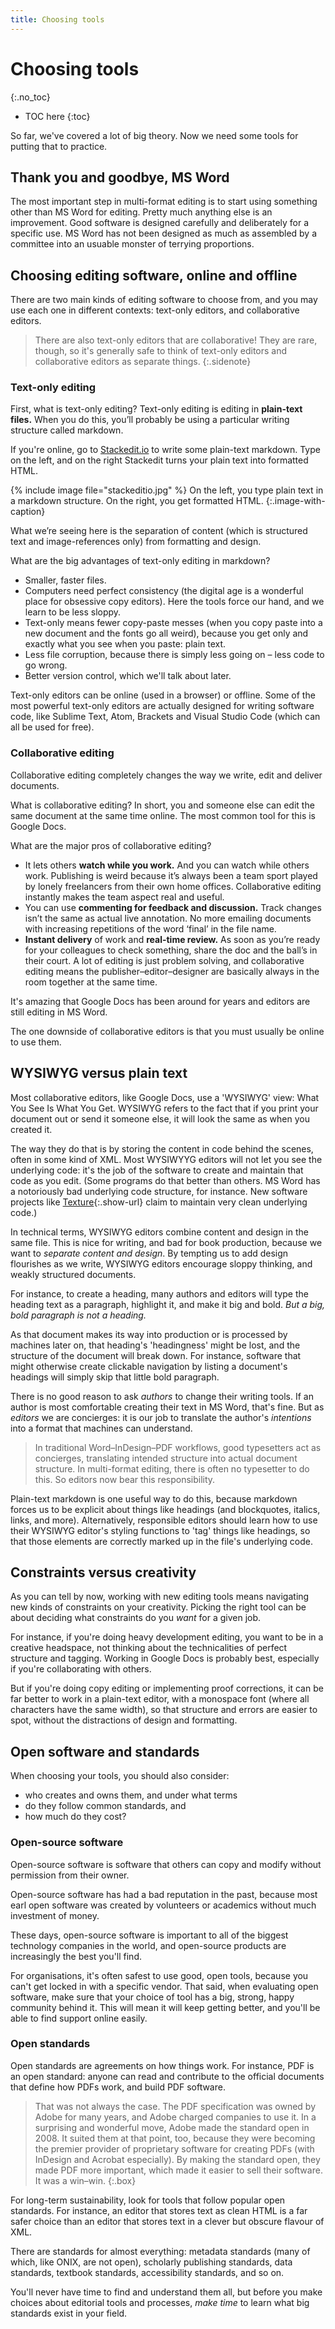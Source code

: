 ```yaml
---
title: Choosing tools
---
```


# Choosing tools
{:.no_toc}

* TOC here
{:toc}

So far, we've covered a lot of big theory. Now we need some tools for putting that to practice.

## Thank you and goodbye, MS Word

The most important step in multi-format editing is to start using something other than MS Word for editing. Pretty much anything else is an improvement. Good software is designed carefully and deliberately for a specific use. MS Word has not been designed as much as assembled by a committee into an usuable monster of terrying proportions.

## Choosing editing software, online and offline

There are two main kinds of editing software to choose from, and you may use each one in different contexts: text-only editors, and collaborative editors.

> There are also text-only editors that are collaborative! They are rare, though, so it's generally safe to think of text-only editors and collaborative editors as separate things.
{:.sidenote}

### Text-only editing

First, what is text-only editing? Text-only editing is editing in **plain-text files.** When you do this, you’ll probably be using a particular writing structure called markdown.

If you're online, go to [Stackedit.io](https://stackedit.io/) to write some plain-text markdown. Type on the left, and on the right Stackedit turns your plain text into formatted HTML.

{% include image file="stackeditio.jpg" %}
On the left, you type plain text in a markdown structure. On the right, you get formatted HTML.
{:.image-with-caption}

What we’re seeing here is the separation of content (which is structured text and image-references only) from formatting and design.

What are the big advantages of text-only editing in markdown?

- Smaller, faster files.
- Computers need perfect consistency (the digital age is a wonderful place for obsessive copy editors). Here the tools force our hand, and we learn to be less sloppy.
- Text-only means fewer copy-paste messes (when you copy paste into a new document and the fonts go all weird), because you get only and exactly what you see when you paste: plain text.
- Less file corruption, because there is simply less going on – less code to go wrong.
- Better version control, which we'll talk about later.

Text-only editors can be online (used in a browser) or offline. Some of the most powerful text-only editors are actually designed for writing software code, like Sublime Text, Atom, Brackets and Visual Studio Code (which can all be used for free).

### Collaborative editing

Collaborative editing completely changes the way we write, edit and deliver documents.

What is collaborative editing? In short, you and someone else can edit the same document at the same time online. The most common tool for this is Google Docs.

What are the major pros of collaborative editing?

- It lets others **watch while you work.** And you can watch while others work. Publishing is weird because it’s always been a team sport played by lonely freelancers from their own home offices. Collaborative editing instantly makes the team aspect real and useful.
- You can use **commenting for feedback and discussion.** Track changes isn’t the same as actual live annotation. No more emailing documents with increasing repetitions of the word ‘final’ in the file name.
- **Instant delivery** of work and **real-time review.** As soon as you’re ready for your colleagues to check something, share the doc and the ball’s in their court. A lot of editing is just problem solving, and collaborative editing means the publisher–editor–designer are basically always in the room together at the same time.

It's amazing that Google Docs has been around for years and editors are still editing in MS Word.

The one downside of collaborative editors is that you must usually be online to use them.

## WYSIWYG versus plain text

Most collaborative editors, like Google Docs, use a 'WYSIWYG' view: What You See Is What You Get. WYSIWYG refers to the fact that if you print your document out or send it someone else, it will look the same as when you created it. 

The way they do that is by storing the content in code behind the scenes, often in some kind of XML. Most WYSIWYYG editors will not let you see the underlying code: it's the job of the software to create and maintain that code as you edit. (Some programs do that better than others. MS Word has a notoriously bad underlying code structure, for instance. New software projects like [Texture](http://substance.io/texture/){:.show-url} claim to maintain very clean underlying code.)

In technical terms, WYSIWYG editors combine content and design in the same file. This is nice for writing, and bad for book production, because we want to *separate content and design*. By tempting us to add design flourishes as we write, WYSIWYG editors encourage sloppy thinking, and weakly structured documents. 

For instance, to create a heading, many authors and editors will type the heading text as a paragraph, highlight it, and make it big and bold. *But a big, bold paragraph is not a heading.*

As that document makes its way into production or is processed by machines later on, that heading's 'headingness' might be lost, and the structure of the document will break down. For instance, software that might otherwise create clickable navigation by listing a document's headings will simply skip that little bold paragraph.

There is no good reason to ask *authors* to change their writing tools. If an author is most comfortable creating their text in MS Word, that's fine. But as *editors* we are concierges: it is our job to translate the author's *intentions* into a format that machines can understand.

> In traditional Word–InDesign–PDF workflows, good typesetters act as concierges, translating intended structure into actual document structure. In multi-format editing, there is often no typesetter to do this. So editors now bear this responsibility.

Plain-text markdown is one useful way to do this, because markdown forces us to be explicit about things like headings (and blockquotes, italics, links, and more). Alternatively, responsible editors should learn how to use their WYSIWYG editor's styling functions to 'tag' things like headings, so that those elements are correctly marked up in the file's underlying code.

## Constraints versus creativity

As you can tell by now, working with new editing tools means navigating new kinds of constraints on your creativity. Picking the right tool can be about deciding what constraints do you *want* for a given job.

For instance, if you're doing heavy development editing, you want to be in a creative headspace, not thinking about the technicalities of perfect structure and tagging. Working in Google Docs is probably best, especially if you're collaborating with others.

But if you're doing copy editing or implementing proof corrections, it can be far better to work in a plain-text editor, with a monospace font (where all characters have the same width), so that structure and errors are easier to spot, without the distractions of design and formatting.

## Open software and standards

When choosing your tools, you should also consider:

- who creates and owns them, and under what terms
- do they follow common standards, and
- how much do they cost?

### Open-source software

Open-source software is software that others can copy and modify without permission from their owner.

Open-source software has had a bad reputation in the past, because most earl open software was created by volunteers or academics without much investment of money.

These days, open-source software is important to all of the biggest technology companies in the world, and open-source products are increasingly the best you'll find.

For organisations, it's often safest to use good, open tools, because you can't get locked in with a specific vendor. That said, when evaluating open software, make sure that your choice of tool has a big, strong, happy community behind it. This will mean it will keep getting better, and you'll be able to find support online easily.

### Open standards

Open standards are agreements on how things work. For instance, PDF is an open standard: anyone can read and contribute to the official documents that define how PDFs work, and build PDF software.

> That was not always the case. The PDF specification was owned by Adobe for many years, and Adobe charged companies to use it. In a surprising and wonderful move, Adobe made the standard open in 2008. It suited them at that point, too, because they were becoming the premier provider of proprietary software for creating PDFs (with InDesign and Acrobat especially). By making the standard open, they made PDF more important, which made it easier to sell their software. It was a win–win.
{:.box}

For long-term sustainability, look for tools that follow popular open standards. For instance, an editor that stores text as clean HTML is a far safer choice than an editor that stores text in a clever but obscure flavour of XML.

There are standards for almost everything: metadata standards (many of which, like ONIX, are not open), scholarly publishing standards, data standards, textbook standards, accessibility standards, and so on.

You'll never have time to find and understand them all, but before you make choices about editorial tools and processes, *make time* to learn what big standards exist in your field.
